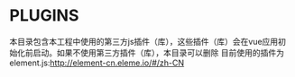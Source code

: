 # PLUGINS
本目录包含本工程中使用的第三方js插件（库），这些插件（库）会在vue应用初始化前启动。如果不使用第三方插件（库），本目录可以删除
目前使用的插件为element.js:http://element-cn.eleme.io/#/zh-CN
